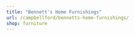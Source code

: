 ```yaml
---
title: "Bennett's Home Furnishings"
url: /campbellford/bennetts-home-furnishings/
shop: furniture
---
```

